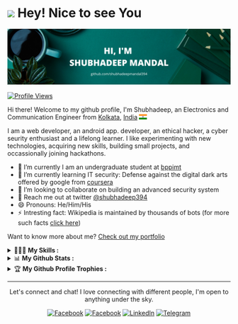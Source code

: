 <h1><img src="https://emojis.slackmojis.com/emojis/images/1531849430/4246/blob-sunglasses.gif?1531849430" width="30"/> Hey! Nice to see You </h1>

<a href="https://github.com/shubhadeepmandal394"><img src="https://github.com/shubhadeepmandal394/shubhadeepmandal394/blob/master/assets/githubBanner.png"></a>

[![Profile Views](https://komarev.com/ghpvc/?username=shubhadeepmandal394&color=4AB197&label=Profile+Views)](https://github.com/antonkomarev/github-profile-views-counter)

Hi there! Welcome to my github profile,
I'm Shubhadeep, an Electronics and Communication Engineer from [Kolkata](https://en.wikipedia.org/wiki/Kolkata), [India](https://en.wikipedia.org/wiki/India) <a href="https://en.wikipedia.org/wiki/Flag_of_India"><img alt="IN" src="https://github.com/shubhadeepmandal394/shubhadeepmandal394/blob/master/assets/indianFlagOriginal.png" width="18"/></a>

I am a web developer, an android app. developer, an ethical hacker, a cyber seurity enthusiast and a lifelong learner. I like experimenting with new technologies, acquiring new skills, building small projects, and occassionally joining hackathons.

- 🔭 I’m currently I am an undergraduate student at [bppimt](https://bppimt.ac.in)
- 🌱 I’m currently learning IT security: Defense against the digital dark arts offered by google from [coursera](https://www.coursera.org/user/3ab0ba756fb4a2f2b6e1975d3017d09a)
- 👯 I’m looking to collaborate on building an advanced security system
- 💬 Reach me out at twitter [@shubhadeep394](https://twitter.com/shubhadeep394)
- 😄 Pronouns: He/Him/His
- ⚡ Intresting fact: Wikipedia is maintained by thousands of bots (for more such facts [click here](https://levelup.gitconnected.com/10-amazing-little-known-facts-about-technology-8dbbe27c20fd))

Want to know more about me? [Check out my portfolio](https://shubhadeepmandal394.netlify.app/)

<details>
<summary> 👨🏻‍💻 <b>My Skills :</b></summary>

<br>

![](https://img.shields.io/badge/Code-C-informational?style=flat&logo=c&logoColor=white&color=4AB197)
![](https://img.shields.io/badge/Code-C%23-informational?style=flat&logo=c-sharp&logoColor=white&color=4AB197)
![](https://img.shields.io/badge/Code-C++-informational?style=flat&logo=c%2B%2B&logoColor=white&color=4AB197)
![](https://img.shields.io/badge/Code-Python-informational?style=flat&logo=Python&logoColor=white&color=4AB197)
![](https://img.shields.io/badge/Code-Java-informational?style=flat&logo=Java&logoColor=white&color=4AB197)
![](https://img.shields.io/badge/Code-JavaScript-informational?style=flat&logo=JavaScript&logoColor=white&color=4AB197)
![](https://img.shields.io/badge/Code-MySQL-informational?style=flat&logo=MySQL&logoColor=white&color=4AB197)
![](https://img.shields.io/badge/Code-PHP-informational?style=flat&logo=PHP&logoColor=white&color=4AB197)
![](https://img.shields.io/badge/Code-React-informational?style=flat&logo=react&logoColor=white&color=4AB197)
<br>

![](https://img.shields.io/badge/Test-Jest-informational?style=flat&logo=jest&logoColor=white&color=4AB197)
![](https://img.shields.io/badge/Test-Cypress-informational?style=flat&logo=Cypress&logoColor=white&color=4AB197)
<br>

![](https://img.shields.io/badge/Style-CSS-informational?style=flat&logo=CSS3&logoColor=white&color=4AB197)
![](https://img.shields.io/badge/Style-HTML-informational?style=flat&logo=HTML5&logoColor=white&color=4AB197)
<br>

![](https://img.shields.io/badge/Tools-Windows-informational?style=flat&logo=windows&logoColor=white&color=4AB197)
![](https://img.shields.io/badge/Tools-Ubuntu-informational?style=flat&logo=ubuntu&logoColor=white&color=4AB197)
![](https://img.shields.io/badge/Tools-Kali%20Linux-informational?style=flat&logo=kali-linux&logoColor=white&color=4AB197)
![](https://img.shields.io/badge/Tools-Netlify-informational?style=flat&logo=netlify&logoColor=white&color=4AB197)
![](https://img.shields.io/badge/Tools-Django-informational?style=flat&logo=django&logoColor=white&color=4AB197)
![](https://img.shields.io/badge/Tools-Xampp-informational?style=flat&logo=xampp&logoColor=white&color=4AB197)
![](https://img.shields.io/badge/Tools-Android%20Studio-informational?style=flat&logo=android-studio&logoColor=white&color=4AB197)
![](https://img.shields.io/badge/Tools-MATLAB-informational?style=flat&logo=mathworks&logoColor=white&color=4AB197)
![](https://img.shields.io/badge/Tools-PyCharm-informational?style=flat&logo=pycharm&logoColor=white&color=4AB197)
![](https://img.shields.io/badge/Tools-Microsoft%20Office-informational?style=flat&logo=microsoft-office&logoColor=white&color=4AB197)
![](https://img.shields.io/badge/Tools-Git-informational?style=flat&logo=git&logoColor=white&color=4AB197)
![](https://img.shields.io/badge/Tools-GitHub-informational?style=flat&logo=github&logoColor=white&color=4AB197)
![](https://img.shields.io/badge/Tools-GitLab-informational?style=flat&logo=gitlab&logoColor=white&color=4AB197)
![](https://img.shields.io/badge/Tools-DigitalOcean-informational?style=flat&logo=digitalocean&logoColor=white&color=4AB197)
![](https://img.shields.io/badge/Tools-Visual%20Studio%20Code-informational?style=flat&logo=visual-studio-code&logoColor=white&color=4AB197)
![](https://img.shields.io/badge/Tools-Sublime%20Text-informational?style=flat&logo=sublime-text&logoColor=white&color=4AB197)
![](https://img.shields.io/badge/Tools-VMware%20Workstation-informational?style=flat&logo=vmware&logoColor=white&color=4AB197)
![](https://img.shields.io/badge/Tools-Oracle%20VirtualBox-informational?style=flat&logo=virtualbox&logoColor=white&color=4AB197)
![](https://img.shields.io/badge/Tools-Anaconda%20Navigator-informational?style=flat&logo=anaconda&logoColor=white&color=4AB197)
<br>

![](https://img.shields.io/badge/Electronics-Arduino%20Uno-informational?style=flat&logo=arduino&logoColor=white&color=4AB197)
![](https://img.shields.io/badge/Electronics-Raspberry%20Pi-informational?style=flat&logo=raspberry-pi&logoColor=white&color=4AB197)
<br>

</details>

<details>
 <summary> 📊 <b>My Github Stats :</b> </summary>
<br>
<p>
  <a href="https://github.com/anuraghazra/github-readme-stats"><img src = "https://github-readme-stats.vercel.app/api?username=shubhadeepmandal394&show_icons=true&line_height=27&count_private=true&theme=gotham"></a>
  <a href="https://github.com/anuraghazra/github-readme-stats"><img src = "https://github-readme-stats.vercel.app/api/top-langs/?username=shubhadeepmandal394&langs_count=3&hide=css,java,html,qml,c&line_height=27&theme=gotham"></a>
  <a href="https://git.io/streak-stats"><img src="https://github-readme-streak-stats.herokuapp.com/?user=shubhadeepmandal394&theme=gotham"></a>
</p>
</details>

<details>
 <summary> 🏆 <b>My Github Profile Trophies :</b> </summary>
<br>
<p>

[![trophy](https://github-profile-trophy.vercel.app/?username=shubhadeepmandal394&title=Commit,Repositories,Stars,Followers,PullRequest,Issues&theme=darkhub&no-frame=true&margin-w=2&no-bg=false)](https://github.com/ryo-ma/github-profile-trophy)

</p>
</details>

<hr>

<p align = "center"> Let's connect and chat! I love connecting with different people, I'm open to anything under the sky. </p>
<p align = "center">
<a href="https://www.facebook.com/shubhadeepmandal394/" target="_blank"><img alt="Facebook" src="https://img.shields.io/badge/Facebook-1877F2?style=for-the-badge&logo=facebook&logoColor=white"/></a>
<a href="https://twitter.com/shubhadeep394" target="_blank"><img alt="Facebook" src="https://img.shields.io/badge/Twitter-1DA1F2?style=for-the-badge&logo=twitter&logoColor=white"/></a>
<a href="https://www.linkedin.com/in/shubhadeepmandal394/" target="_blank"><img alt="LinkedIn" src="https://img.shields.io/badge/LinkedIn-0077B5?style=for-the-badge&logo=linkedin&logoColor=white" /></a>
<a href="https://t.me/shubhadeepmandal394" target="_blank"><img alt="Telegram" src="https://img.shields.io/badge/Telegram-2CA5E0?style=for-the-badge&logo=telegram&logoColor=white"></a></p>

<!--
**shubhadeepmandal394/shubhadeepmandal394** is a ✨ _special_ ✨ repository because its `README.md` (this file) appears on your GitHub profile.

Here are some ideas to get you started:

- 🔭 I’m currently working on ...
- 🌱 I’m currently learning ...
- 👯 I’m looking to collaborate on ...
- 🤔 I’m looking for help with ...
- 💬 Ask me about ...
- 📫 How to reach me: ...
- 😄 Pronouns: ...
- ⚡ Fun fact: ...
-->
